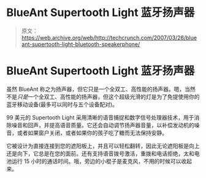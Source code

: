 # BlueAnt Supertooth Light 蓝牙扬声器

> 原文：<https://web.archive.org/web/http://techcrunch.com/2007/03/26/blueant-supertooth-light-bluetooth-speakerphone/>

# BlueAnt Supertooth Light 蓝牙扬声器

虽然 BlueAnt 称之为扬声器，但它只是一个全双工、高性能的扬声器。嗯，当然不是*只是*一个全双工、高性能的扬声器，但这个超级光滑的灯是为了免提使用你的蓝牙移动设备(最多可以同时与五个设备配对)。

99 美元的 Supertooth Light 采用清晰的语音捕捉和数字信号处理器技术，用于消除噪音和回声，并提高语音质量。它还会自动调节扬声器音量，以补偿发动机的噪音，或者如果窗户关闭，或者如果你的孩子吃了糖而无法保持安静。

它被设计为直接连接到您的遮阳板上，并且可以轻松翻转，因此无论遮阳板是向上还是向下，它总是在您的面前。还有支持语音拨号激活，重拨和电话拒绝，太和电池运行 15 小时的通话时间。哦，旁边的小棍子是麦克风，不用的时候可以收起来。